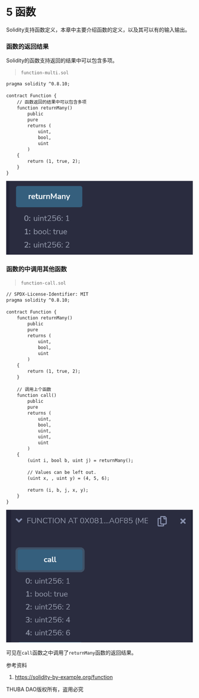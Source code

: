 # 5 函数

Solidity支持函数定义，本章中主要介绍函数的定义，以及其可以有的输入输出。


### 函数的返回结果
Solidity的函数支持返回的结果中可以包含多项。

> `function-multi.sol`
```solidity
pragma solidity ^0.8.10;

contract Function {
    // 函数返回的结果中可以包含多项
    function returnMany()
        public
        pure
        returns (
            uint,
            bool,
            uint
        )
    {
        return (1, true, 2);
    }
}
```
![](./media/multi.png)

### 函数的中调用其他函数

> `function-call.sol`
```solidity
// SPDX-License-Identifier: MIT
pragma solidity ^0.8.10;

contract Function {
    function returnMany()
        public
        pure
        returns (
            uint,
            bool,
            uint
        )
    {
        return (1, true, 2);
    }

    // 调用上个函数
    function call()
        public
        pure
        returns (
            uint,
            bool,
            uint,
            uint,
            uint
        )
    {
        (uint i, bool b, uint j) = returnMany();

        // Values can be left out.
        (uint x, , uint y) = (4, 5, 6);

        return (i, b, j, x, y);
    }
}
```
![](./media/call.png)

可见在`call`函数之中调用了`returnMany`函数的返回结果。


参考资料
1. https://solidity-by-example.org/function

THUBA DAO版权所有，盗用必究